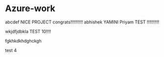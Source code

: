 # Azure-work
abcdef
NICE PROJECT congrats!!!!!!!!!!
abhishek
YAMINI 
Priyam
TEST !!!!!!!!!!

wkjdfjdbkla
TEST 10!!!!


fgkhkdkhdghckgh

test 4
